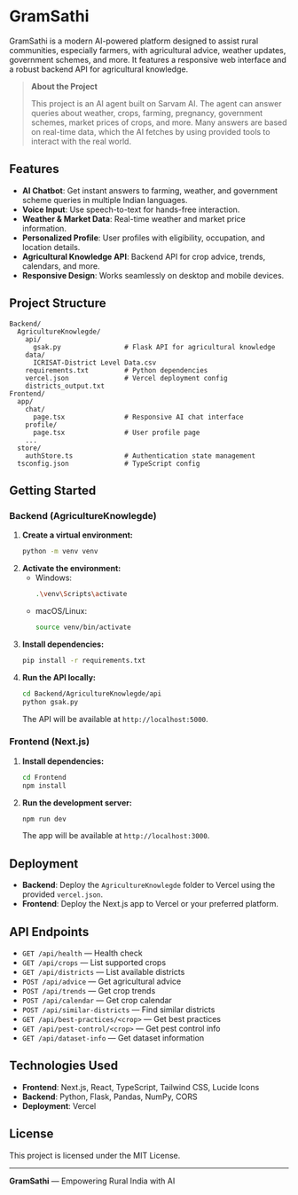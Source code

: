 # GramSathi

GramSathi is a modern AI-powered platform designed to assist rural communities, especially farmers, with agricultural advice, weather updates, government schemes, and more. It features a responsive web interface and a robust backend API for agricultural knowledge.

> **About the Project**
>
> This project is an AI agent built on Sarvam AI. The agent can answer queries about weather, crops, farming, pregnancy, government schemes, market prices of crops, and more. Many answers are based on real-time data, which the AI fetches by using provided tools to interact with the real world.

## Features

- **AI Chatbot**: Get instant answers to farming, weather, and government scheme queries in multiple Indian languages.
- **Voice Input**: Use speech-to-text for hands-free interaction.
- **Weather & Market Data**: Real-time weather and market price information.
- **Personalized Profile**: User profiles with eligibility, occupation, and location details.
- **Agricultural Knowledge API**: Backend API for crop advice, trends, calendars, and more.
- **Responsive Design**: Works seamlessly on desktop and mobile devices.

## Project Structure

```
Backend/
  AgricultureKnowlegde/
    api/
      gsak.py                # Flask API for agricultural knowledge
    data/
      ICRISAT-District Level Data.csv
    requirements.txt         # Python dependencies
    vercel.json              # Vercel deployment config
    districts_output.txt
Frontend/
  app/
    chat/
      page.tsx               # Responsive AI chat interface
    profile/
      page.tsx               # User profile page
    ...
  store/
    authStore.ts             # Authentication state management
  tsconfig.json              # TypeScript config
```

## Getting Started

### Backend (AgricultureKnowlegde)

1. **Create a virtual environment:**
   ```sh
   python -m venv venv
   ```
2. **Activate the environment:**
   - Windows:
     ```sh
     .\venv\Scripts\activate
     ```
   - macOS/Linux:
     ```sh
     source venv/bin/activate
     ```
3. **Install dependencies:**
   ```sh
   pip install -r requirements.txt
   ```
4. **Run the API locally:**
   ```sh
   cd Backend/AgricultureKnowlegde/api
   python gsak.py
   ```
   The API will be available at `http://localhost:5000`.

### Frontend (Next.js)

1. **Install dependencies:**
   ```sh
   cd Frontend
   npm install
   ```
2. **Run the development server:**
   ```sh
   npm run dev
   ```
   The app will be available at `http://localhost:3000`.

## Deployment

- **Backend**: Deploy the `AgricultureKnowlegde` folder to Vercel using the provided `vercel.json`.
- **Frontend**: Deploy the Next.js app to Vercel or your preferred platform.

## API Endpoints

- `GET /api/health` — Health check
- `GET /api/crops` — List supported crops
- `GET /api/districts` — List available districts
- `POST /api/advice` — Get agricultural advice
- `POST /api/trends` — Get crop trends
- `POST /api/calendar` — Get crop calendar
- `POST /api/similar-districts` — Find similar districts
- `GET /api/best-practices/<crop>` — Get best practices
- `GET /api/pest-control/<crop>` — Get pest control info
- `GET /api/dataset-info` — Get dataset information

## Technologies Used

- **Frontend**: Next.js, React, TypeScript, Tailwind CSS, Lucide Icons
- **Backend**: Python, Flask, Pandas, NumPy, CORS
- **Deployment**: Vercel

## License

This project is licensed under the MIT License.

---

**GramSathi** — Empowering Rural India with AI